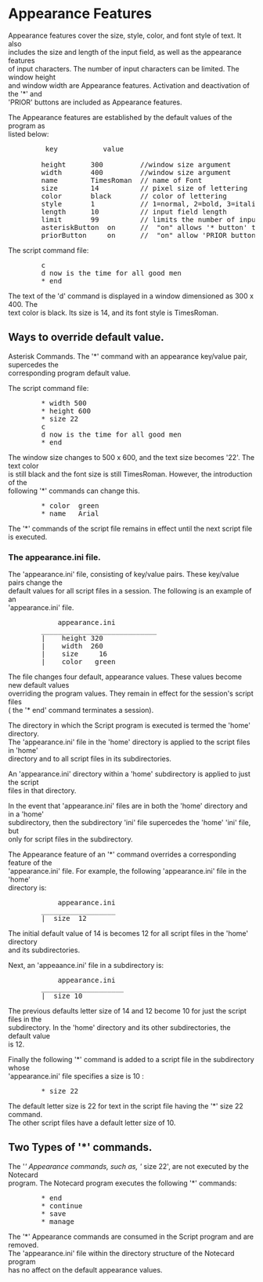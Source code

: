 <h1>Appearance Features </h1>

<p>Appearance features cover the size, style, color, and font style of text.  It also <br />
includes the size and length of the input field, as well as the appearance features <br />
of input characters.  The number of input characters can be limited.  The window height <br />
and window width are Appearance features.  Activation and deactivation of the '*' and <br />
'PRIOR' buttons are included as Appearance features.   </p>

<p>The Appearance features are established by the default values of the program as <br />
listed below:  </p>

<pre>
         key           value

        height      300         //window size argument
        width       400         //window size argument
        name        TimesRoman  // name of Font
        size        14          // pixel size of lettering
        color       black       // color of lettering
        style       1           // 1=normal, 2=bold, 3=italics
        length      10          // input field length
        limit       99          // limits the number of input characters 
        asteriskButton  on      //  "on" allows '* button' to be armed (active)
        priorButton     on      //  "on" allow 'PRIOR button' to be armed (active)
</pre>

<p>The script command file:</p>

<pre>
        c 
        d now is the time for all good men
        * end
</pre>

<p>The text of the 'd' command  is displayed in a window dimensioned as 300 x 400.  The <br />
text color is black.  Its size is 14, and its font style is TimesRoman.  </p>

<h2>Ways to override default value.</h2>

<p>Asterisk Commands.   The '*' command  with an appearance key/value pair,  supercedes the <br />
corresponding program default value.  </p>

<p>The script command file:</p>

<pre>
        * width 500
        * height 600
        * size 22
        c 
        d now is the time for all good men
        * end
</pre>

<p>The window size changes to 500 x 600, and the text size becomes '22'.  The  text color <br />
is still black and the font size is still TimesRoman.  However, the introduction of the <br />
following '*' commands can change this.  </p>

<pre>
        * color  green
        * name   Arial
</pre>

<p>The '*' commands of the script file remains in effect until the next script file is executed.   </p>

<h3>The appearance.ini file.</h3>

<p>The  'appearance.ini' file,  consisting of key/value pairs. These key/value pairs  change the <br />
default values for all script files in a session. The following is an example of an <br />
'appearance.ini' file.     </p>

<pre>
            appearance.ini
        ____________________________
        |    height 320
        |    width  260
        |    size     16
        |    color   green
</pre>

<p>The file changes four default, appearance values.  These values become new default values <br />
overriding the program values.  They remain  in effect for the session's script files <br />
( the '* end' command terminates a session).  </p>

<p>The directory in which the Script program is executed is termed the 'home' directory. <br />
The 'appearance.ini' file in the 'home' directory is applied to the script files in 'home' <br />
directory and to all  script files in its subdirectories.  </p>

<p>An 'appearance.ini' directory within a 'home' subdirectory is applied to just the script <br />
files in that directory.   </p>

<p>In the event that 'appearance.ini' files are in both the 'home' directory and in a 'home' <br />
subdirectory, then the subdirectory 'ini' file supercedes the 'home' 'ini'  file, but <br />
only for script files in the subdirectory.  </p>

<p>The Appearance feature of an '*' command overrides a corresponding feature of the <br />
'appearance.ini' file.   For example, the following 'appearance.ini' file in the 'home' <br />
directory is:  </p>

<pre>
            appearance.ini
        __________________
        |  size  12
</pre>

<p>The initial default value of 14 is becomes 12 for all script files in the 'home' directory <br />
and its subdirectories.   </p>

<p>Next, an 'appeaance.ini' file in a subdirectory is:</p>

<pre>
            appearance.ini
        ____________________
        |  size 10
</pre>

<p>The previous defaults letter size of 14 and 12 become 10 for just the script files in the <br />
subdirectory.  In the 'home' directory and its other subdirectories,  the default value <br />
is 12.  </p>

<p>Finally the following '*' command is added to a script file in the subdirectory whose <br />
'appearance.ini' file specifies a size is 10 :  </p>

<pre>
        * size 22
</pre>

<p>The default letter size is 22 for text in the script file having the '*' size 22 command. <br />
The other script files have a default letter size of 10.  </p>

<h2>Two Types of '*' commands.</h2>

<p>The '<em>'  Appearance commands, such as, '</em> size 22',  are not executed by the Notecard <br />
program.  The Notecard program executes the following '*' commands:  </p>

<pre>
        * end
        * continue
        * save
        * manage <filename>
</pre>

<p>The  '*'  Appearance commands are consumed in the Script program and are removed. <br />
The 'appearance.ini' file within the directory structure of the Notecard program <br />
has no affect on the default appearance values.   </p>

